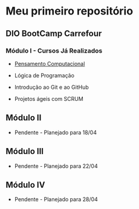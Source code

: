 # Meu primeiro repositório

## DIO BootCamp Carrefour

### Módulo I - Cursos Já Realizados

- [Pensamento Computacional](resumos/pensamentoComputacional.txt)

- Lógica de Programação

- Introdução ao Git e ao GitHub

- Projetos ágeis com SCRUM

## Módulo II

- Pendente - Planejado para 18/04

## Módulo III

- Pendente - Planejado para 22/04

## Módulo IV

- Pendente - Planejado para 28/04
